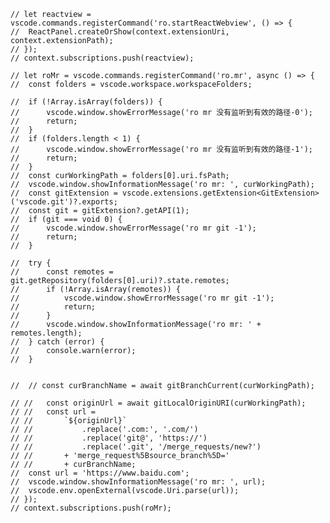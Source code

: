 

	// let reactview = vscode.commands.registerCommand('ro.startReactWebview', () => {
	// 	ReactPanel.createOrShow(context.extensionUri, context.extensionPath);
	// });
	// context.subscriptions.push(reactview);

	// let roMr = vscode.commands.registerCommand('ro.mr', async () => {
	// 	const folders = vscode.workspace.workspaceFolders;
		
	// 	if (!Array.isArray(folders)) {
	// 		vscode.window.showErrorMessage('ro mr 没有监听到有效的路径-0');
	// 		return;
	// 	}
	// 	if (folders.length < 1) {
	// 		vscode.window.showErrorMessage('ro mr 没有监听到有效的路径-1');
	// 		return;
	// 	}
	// 	const curWorkingPath = folders[0].uri.fsPath;
	// 	vscode.window.showInformationMessage('ro mr: ', curWorkingPath);
	// 	const gitExtension = vscode.extensions.getExtension<GitExtension>('vscode.git')?.exports;
	// 	const git = gitExtension?.getAPI(1);
	// 	if (git === void 0) {
	// 		vscode.window.showErrorMessage('ro mr git -1');
	// 		return;
	// 	}

	// 	try {
	// 		const remotes = git.getRepository(folders[0].uri)?.state.remotes;
	// 		if (!Array.isArray(remotes)) {
	// 			vscode.window.showErrorMessage('ro mr git -1');
	// 			return;
	// 		}
	// 		vscode.window.showInformationMessage('ro mr: ' + remotes.length);
	// 	} catch (error) {
	// 		console.warn(error);
	// 	}


	// 	// const curBranchName = await gitBranchCurrent(curWorkingPath);

	// // 	const originUrl = await gitLocalOriginURI(curWorkingPath);
	// // 	const url =
	// // 		`${originUrl}`
	// // 			.replace('.com:', '.com/')
	// // 			.replace('git@', 'https://')
	// // 			.replace('.git', '/merge_requests/new?')
	// // 		+ 'merge_request%5Bsource_branch%5D='
	// // 		+ curBranchName;
	// 	const url = 'https://www.baidu.com';
	// 	vscode.window.showInformationMessage('ro mr: ', url);
	// 	vscode.env.openExternal(vscode.Uri.parse(url));
	// });
	// context.subscriptions.push(roMr);








